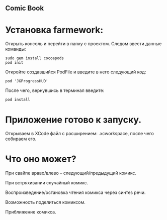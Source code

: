 ## Comic Book

# Установка farmework: 
Открыть консоль и перейти в папку с проектом. 
Следом ввести данные команды: 

    sudo gem install cocoapods
    pod init

Откройте создавшийся PodFile и введите в него следующий код: 

    pod 'JGProgressHUD'

После чего, вернувшись в терминал введите: 

    pod install 

# Приложение готово к запуску.

Открываем в XCode файл с расширением: .xcworkspace, после чего собираем его.

# Что оно может?

При свайпе враво/влево – следующий/предыдущий комикс.

При встряхивании случайный комикс.

Воспроизведение/остановка чтения комикса через синтез речи.

Возможность поделиться комиксом.

Приближение комикса.
